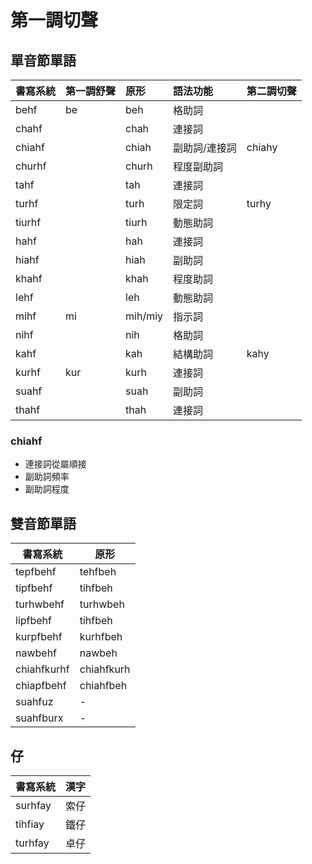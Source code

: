 # 第一調切聲

## 單音節單語

| 書寫系統 | 第一調舒聲 | 原形 | 語法功能 | 第二調切聲 |
| :--- | :--- | :--- | :--- | :--- |
| behf | be | beh | 格助詞 ||
| chahf || chah | 連接詞 ||
| chiahf || chiah | 副助詞/連接詞 | chiahy |
| churhf || churh | 程度副助詞 ||
| tahf || tah | 連接詞 ||
| turhf || turh | 限定詞 | turhy |
| tiurhf || tiurh | 動態助詞 ||
| hahf || hah | 連接詞 ||
| hiahf || hiah | 副助詞 ||
| khahf || khah | 程度助詞 ||
| lehf || leh | 動態助詞 ||
| mihf | mi| mih/miy | 指示詞 ||
| nihf || nih | 格助詞 ||
| kahf || kah | 結構助詞 | kahy |
| kurhf | kur | kurh | 連接詞 ||
| suahf || suah | 副助詞 ||
| thahf || thah | 連接詞 ||

### chiahf

* 連接詞從屬順接
* 副助詞頻率
* 副助詞程度

## 雙音節單語

| 書寫系統 | 原形 |
| --- | --- |
| tepfbehf | tehfbeh |
| tipfbehf | tihfbeh |
| turhwbehf | turhwbeh |
| lipfbehf | tihfbeh |
| kurpfbehf | kurhfbeh |
| nawbehf | nawbeh |
| chiahfkurhf | chiahfkurh |
| chiapfbehf | chiahfbeh |
| suahfuz | - |
| suahfburx | - |

## 仔

| 書寫系統 | 漢字 |
| :--- | :--- |
| surhfay | 索仔 |
| tihfiay | 鐵仔 |
| turhfay | 卓仔 |
